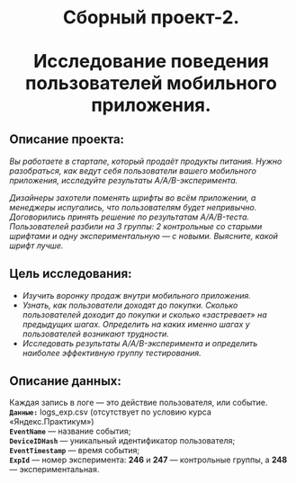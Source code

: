 <b><font size=6><center>Сборный проект-2. <br><br>Исследование поведения пользователей мобильного приложения.</center></font></b>
## Описание проекта:

*Вы работаете в стартапе, который продаёт продукты питания. Нужно разобраться, как ведут себя пользователи вашего мобильного приложения, исследуйте результаты A/A/B-эксперимента.* 

*Дизайнеры захотели поменять шрифты во всём приложении, а менеджеры испугались, что пользователям будет непривычно. Договорились принять решение по результатам A/A/B-теста. Пользователей разбили на 3 группы: 2 контрольные со старыми шрифтами и одну экспериментальную — с новыми. Выясните, какой шрифт лучше.*

## Цель исследования:
- *Изучить воронку продаж внутри мобильного приложения.*
- *Узнать, как пользователи доходят до покупки. Сколько пользователей доходит до покупки и сколько «застревает» на предыдущих шагах. Определить на каких именно шагах у пользователей возникают трудности.*
- *Исследовать результаты A/A/B-эксперимента и определить наиболее эффективную группу тестирования.*

## Описание данных:
Каждая запись в логе — это действие пользователя, или событие.<br>
**`Данные:`** logs_exp.csv (отсутствует по условию курса «Яндекс.Практикум»)<br>
**`EventName`** — название события;<br>
**`DeviceIDHash`** — уникальный идентификатор пользователя;<br>
**`EventTimestamp`** — время события;<br>
**`ExpId`** — номер эксперимента: **246** и **247** — контрольные группы, а **248** — экспериментальная.
